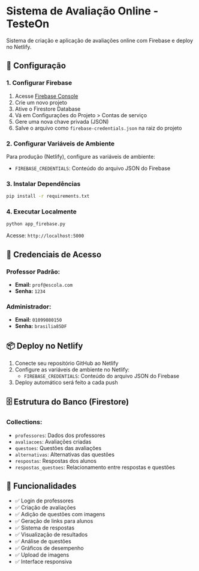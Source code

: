 # Sistema de Avaliação Online - TesteOn

Sistema de criação e aplicação de avaliações online com Firebase e deploy no Netlify.

## 🚀 Configuração

### 1. Configurar Firebase

1. Acesse [Firebase Console](https://console.firebase.google.com/)
2. Crie um novo projeto
3. Ative o Firestore Database
4. Vá em Configurações do Projeto > Contas de serviço
5. Gere uma nova chave privada (JSON)
6. Salve o arquivo como `firebase-credentials.json` na raiz do projeto

### 2. Configurar Variáveis de Ambiente

Para produção (Netlify), configure as variáveis de ambiente:
- `FIREBASE_CREDENTIALS`: Conteúdo do arquivo JSON do Firebase

### 3. Instalar Dependências

```bash
pip install -r requirements.txt
```

### 4. Executar Localmente

```bash
python app_firebase.py
```

Acesse: `http://localhost:5000`

## 🔐 Credenciais de Acesso

### Professor Padrão:
- **Email:** `prof@escola.com`
- **Senha:** `1234`

### Administrador:
- **Email:** `01099080150`
- **Senha:** `brasilia85DF`

## 📦 Deploy no Netlify

1. Conecte seu repositório GitHub ao Netlify
2. Configure as variáveis de ambiente no Netlify:
   - `FIREBASE_CREDENTIALS`: Conteúdo do arquivo JSON do Firebase
3. Deploy automático será feito a cada push

## 🗄️ Estrutura do Banco (Firestore)

### Collections:
- `professores`: Dados dos professores
- `avaliacoes`: Avaliações criadas
- `questoes`: Questões das avaliações
- `alternativas`: Alternativas das questões
- `respostas`: Respostas dos alunos
- `respostas_questoes`: Relacionamento entre respostas e questões

## 🔧 Funcionalidades

- ✅ Login de professores
- ✅ Criação de avaliações
- ✅ Adição de questões com imagens
- ✅ Geração de links para alunos
- ✅ Sistema de respostas
- ✅ Visualização de resultados
- ✅ Análise de questões
- ✅ Gráficos de desempenho
- ✅ Upload de imagens
- ✅ Interface responsiva 